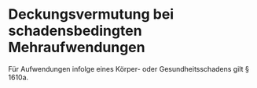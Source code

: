 # Deckungsvermutung bei schadensbedingten Mehraufwendungen

Für Aufwendungen infolge eines Körper\- oder Gesundheitsschadens gilt § 1610a. 

